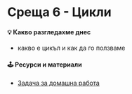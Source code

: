 # Среща 6 - Цикли

#### 💡 Какво разгледахме днес
- какво е цикъл и как да го ползваме

#### 🕹️ Ресурси и материали
<!-- - [Задача за работа в час](./@cw/) -->
- [Задача за домашна работа](./@hw/)
<!-- - [Сорс код от срещата](./source/) -->
